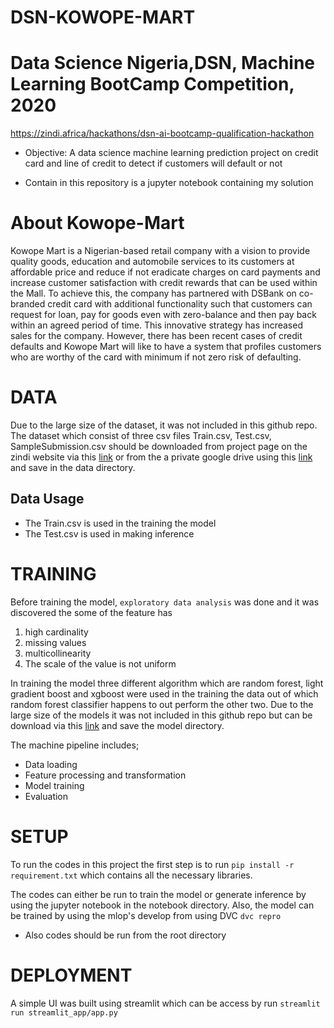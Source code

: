 # DSN-KOWOPE-MART
# Data Science Nigeria,DSN, Machine Learning BootCamp Competition, 2020

https://zindi.africa/hackathons/dsn-ai-bootcamp-qualification-hackathon

* Objective:
A data science machine learning prediction project on credit card and line of credit to detect if customers will default or not


* Contain in this repository is a jupyter notebook containing my solution

# About Kowope-Mart
Kowope Mart is a Nigerian-based retail company with a vision to provide quality goods, education and automobile services to its customers at affordable price and reduce if not eradicate charges on card payments and increase customer satisfaction with credit rewards that can be used within the Mall. To achieve this, the company has partnered with DSBank on co-branded credit card with additional functionality such that customers can request for loan, pay for goods even with zero-balance and then pay back within an agreed period of time. This innovative strategy has increased sales for the company. However, there has been recent cases of credit defaults and Kowope Mart will like to have a system that profiles customers who are worthy of the card with minimum if not zero risk of defaulting.

# DATA
Due to the large size of the dataset, it was not included in this github repo. The dataset which consist of three csv files Train.csv, Test.csv, SampleSubmission.csv should be downloaded from project page on the zindi website via this [link](https://zindi.africa/hackathons/dsn-ai-bootcamp-qualification-hackathon/data) or from the a private google drive using this [link](https://drive.google.com/drive/folders/1AL4d22aHkx1rnIyHHytz-Sg0YgXWxUzf) and save in the data directory.
## Data Usage
* The Train.csv is used in the training the model
* The Test.csv is used in making inference

# TRAINING
Before training the model, `exploratory data analysis` was done and it was discovered the some of the feature has
1. high cardinality
2. missing values
3. multicollinearity 
4. The scale of the value is not uniform

In training the model three different algorithm which are random forest, light gradient boost and xgboost were used in the training the data out of which random forest classifier happens to out perform the other two. Due to the large size of the models it was not included in this github repo but can be download via this [link](https://drive.google.com/drive/folders/1AL4d22aHkx1rnIyHHytz-Sg0YgXWxUzf) and save the model directory.

The machine pipeline includes;
- Data loading
- Feature processing and transformation
- Model training
- Evaluation

# SETUP
To run the codes in this project the first step is to run
`pip install -r requirement.txt`
which contains all the necessary libraries.

The codes can either be run to train the model or generate inference by using the jupyter notebook in the notebook directory. Also, the model can be trained by using the mlop's develop from using DVC
`dvc repro`

* Also codes should be run from the root directory

# DEPLOYMENT
A simple UI was built using streamlit which can be access by run
`streamlit run streamlit_app/app.py`

